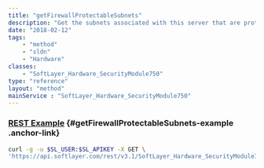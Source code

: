 ```yaml
---
title: "getFirewallProtectableSubnets"
description: "Get the subnets associated with this server that are protectable by a network component firewall. "
date: "2018-02-12"
tags:
    - "method"
    - "sldn"
    - "Hardware"
classes:
    - "SoftLayer_Hardware_SecurityModule750"
type: "reference"
layout: "method"
mainService : "SoftLayer_Hardware_SecurityModule750"
---
```


### [REST Example](#getFirewallProtectableSubnets-example) <a href="/article/rest/"><i class="fas fa-question"></i></a> {#getFirewallProtectableSubnets-example .anchor-link} 
```bash
curl -g -u $SL_USER:$SL_APIKEY -X GET \
'https://api.softlayer.com/rest/v3.1/SoftLayer_Hardware_SecurityModule750/{SoftLayer_Hardware_SecurityModule750ID}/getFirewallProtectableSubnets'
```
